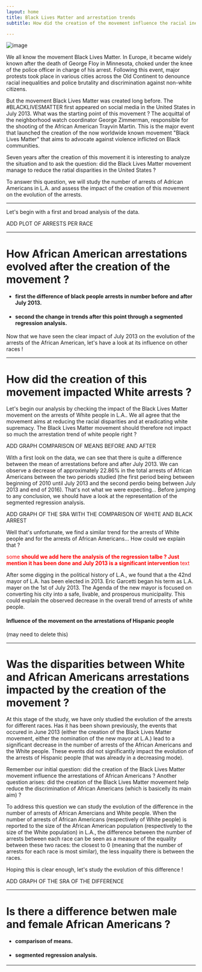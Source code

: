 ```yaml
---
layout: home
title: Black Lives Matter and arrestation trends
subtitle: How did the creation of the movement influence the racial inequalities that African Americans are facing ?

---
```

![image](/images/black-lives-matter.jpg)


We all know the movement Black Lives Matter. In Europe, it became widely known after the death of George Floy in Minnesota, choked under the knee of the police officer in charge of his arrest. Following this event, major protests took place in various cities across the Old Continent to denounce racial inequalities and police brutality and discrimination against non-white citizens. 

But the movement Black Lives Matter was created long before. The \#BLACKLIVESMATTER first appeared on social media in the United States in July 2013. What was the starting point of this movement ? The acquittal of the neighborhood watch coordinator George Zimmerman, responsible for the shooting of the African American Trayvin Martin. This is the major event that launched the creation of the now worldwide known movement "Black Lives Matter" that aims to advocate against violence inflicted on Black communities. 

Seven years after the creation of this movement it is interesting to analyze the situation and to ask the question: did the Black Lives Matter movement manage to reduce the ratial disparities in the United States ?

To answer this question, we will study the number of arrests of Adrican Americans in L.A. and assess the impact of the creation of this movement on the evolution of the arrests. 

___

Let's begin with a first and broad analysis of the data.

ADD PLOT OF ARRESTS PER RACE

___

# How African American arrestations evolved after the creation of the movement ?

 - #### first the difference of black people arrests in number before and after July 2013.
 - #### second the change in trends after this point through a segmented regression analysis.

Now that we have seen the clear impact of July 2013 on the evolution of the arrests of the African American, let's have a look at its influence on other races ! 

___

# How did the creation of this movement impacted White arrests ?

Let's begin our analysis by checking the impact of the Black Lives Matter movement on the arrests of White people in L.A.. We all agree that the movement aims at reducing the racial disparities and at eradicating white supremacy. The Black Lives Matter movement should therefore not impact so much the arrestation trend of white people right ?

ADD GRAPH COMPARISON OF MEANS BEFORE AND AFTER

With a first look on the data, we can see that there is quite a difference between the mean of arrestations before and after July 2013. We can observe a decrease of approximately 22.86\% in the total arrests of African Americans between the two periods studied (the first period being between beginning of 2010 until July 2013 and the second perdio being between July 2013 and end of 2016). That's not what we were expecting... Before jumping to any conclusion, we should have a look at the representation of the segmented regression analysis.

ADD GRAPH OF THE SRA WITH THE COMPARISON OF WHITE AND BLACK ARREST

Well that's unfortunate, we find a similar trend for the arrests of White people and for the arrests of African Americans... How could we explain that ? 

<span style="color:red">some **should we add here the analysis of the regression talbe ? Just mention it has been done and July 2013 is a significant intervention** text</span>

After some digging in the political history of L.A., we found that a the 42nd mayor of L.A. has been elected in 2013. Eric Garcetti began his term as L.A. mayer on the 1st of July 2013. The Agenda of the new mayor is focused on converting his city into a safe, livable, and prosperous municipality. This could explain the observed decrease in the overall trend of arrests of white people.  


#### Influence of the movement on the arrestations of Hispanic people 
 
(may need to delete this)

 
 ___

# Was the disparities between White and African Americans arrestations impacted by the creation of the movement ?

At this stage of the study, we have only studied the evolution of the arrests for different races. Has it has been shown previously, the events that occured in June 2013 (either the creation of the Black Lives Matter movement, either the nomination of the new mayor at L.A.) lead to a significant decrease in the number of arrests of the African Americans and the White people. These events did not significantly impact the evolution of the arrests of Hispanic people (that was already in a decreasing mode). 

Remember our initial question: did the creation of the Black Lives Matter movement influence the arrestations of African Americans ? Another question arises: did the creation of the Black Lives Matter movement help reduce the discrimination of African Americans (which is basicelly its main aim) ?

To address this question we can study the evolution of the difference in the number of arrests of African Amercians and White people. When the number of arrests of African Americans (respectively of White people) is reported to the size of the African American population (respectively to the size of the White population) in L.A., the difference between the number of arrests between each race can be seen as a measure of the equality between these two races: the closest to 0 (meaning that the number of arrests for each race is most similar), the less inquality there is between the races. 

Hoping this is clear enough, let's study the evolution of this difference !

ADD GRAPH OF THE SRA OF THE DIFFERENCE


___

# Is there a difference betwen male and female African Americans ?

 - #### comparison of means.
 - #### segmented regression analysis.

___


